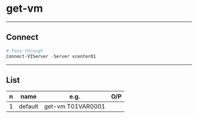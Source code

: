 # get-vm

---

## Connect
````ps1
# Pass-through
Connect-VIServer -Server vcenter01
````

---

## List
|n|name|e.g.|O/P|
|-|----|----|---|
|1|default|get-vm T01VAR0001||
